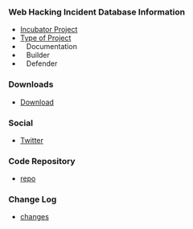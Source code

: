 ### Web Hacking Incident Database Information
* [Incubator Project](#)
* [Type of Project](#)
* <i class="fas fa-book" style="font-size: 1.2em; color:#233e81;"></i><span style="font-size:1.0em;padding-left:12px;">Documentation</span>
* <i class="fas fa-toolbox" style="font-size: 1.2em; color:#233e81;"></i><span style="font-size:1.0em;padding-left:12px;">Builder</span> 
* <i class="fas fa-shield-alt" style="font-size: 1.2em; color:#233e81;"></i><span style="font-size:1.0em;padding-left:12px;">Defender</span>

### Downloads
* [Download](https://docs.google.com/spreadsheets/d/1xZPAw1uCdLqDz8F_Vz57DRvCNJTcCnPgtG7P-yeloUc/edit?usp=sharing)

### Social
- [Twitter](https://twitter.com/OWASPWHID)

### Code Repository
* [repo](https://github.com/OWASP/owasp-whid)

### Change Log
* [changes](#)

